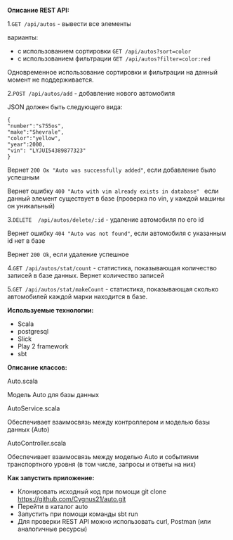 ﻿**Описание REST API:**

1.`GET /api/autos` - вывести все элементы

   варианты:
   - с использованием сортировки `GET /api/autos?sort=color`
   - с использованием фильтрации `GET /api/autos?filter=color:red`

   Одновременное использование сортировки и фильтрации на данный момент не поддерживается.


2.`POST /api/autos/add`  - добавление нового автомобиля

JSON должен быть следующего вида:

```
{
"number":"s755os",
"make":"Shevrale",
"color":"yellow",
"year":2000,
"vin": "LYJUI54389877323"
}
```

Вернет `200 Ок "Auto was successfully added"`, если добавление было успешным

Вернет ошибку `400 "Auto with vim already exists in database" `
если данный элемент существует в базе (проверка по vin, у каждой машины он уникальный)

3.`DELETE  /api/autos/delete/:id` - удаление автомобиля по его id

Вернет ошибку `404 "Auto was not found"`, если автомобиля с указанным id нет в базе

Вернет `200 Ok`, если удаление успешное 

4.`GET /api/autos/stat/count` - статистика, показывающая количество записей в 
базе данных.
Вернет количество записей

5.`GET /api/autos/stat/makeCount` - статистика, показывающая сколько автомобилей 
каждой марки находится в базе.

**Используемые технологии:**
 - Scala
 - postgresql
 - Slick
 - Play 2 framework
 - sbt
 
**Описание классов:**

Auto.scala

Модель Auto для базы данных

AutoService.scala

Обеспечивает взаимосвязь между контроллером и моделью базы данных (Auto)

AutoController.scala

Обеспечивает взаимосвязь между моделью Auto и событиями транспортного уровня
(в том числе, запросы и ответы на них)

**Как запустить приложение:**
 - Клонировать исходный код при помощи git clone https://github.com/Cygnus21/auto.git
 - Перейти в каталог auto
 - Запустить при помощи команды sbt run
 - Для проверки REST API можно использовать curl, Postman (или аналогичные ресурсы)